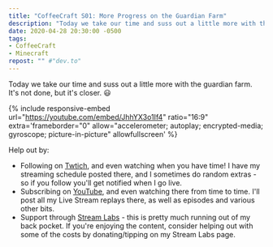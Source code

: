 ```yaml
---
title: "CoffeeCraft S01: More Progress on the Guardian Farm"
description: "Today we take our time and suss out a little more with the guardian farm. It's not done, but it's closer. :smiley:"
date: 2020-04-28 20:30:00 -0500
tags:
- CoffeeCraft
- Minecraft
repost: "" #"dev.to"
---
```


Today we take our time and suss out a little more with the guardian farm. It's not done, but it's closer. :smiley:
<!--more-->

{% include responsive-embed url="https://youtube.com/embed/JhhYX3o1If4" ratio="16:9" extra='frameborder="0" allow="accelerometer; autoplay; encrypted-media; gyroscope; picture-in-picture" allowfullscreen' %}

Help out by:
 * Following on [Twtich](https://twitch.tv/AnonJr_Live), and even watching when you have time! I have my streaming schedule posted there, and I sometimes do random extras - so if you follow you'll get notified when I go live.
 * Subscribing on [YouTube](http://www.youtube.com/channel/UCXafqhKHbkSUIrq0LAuu0tw), and even watching there from time to time. I'll post all my Live Stream replays there, as well as episodes and various other bits.
 * Support through [Stream Labs](https://streamlabs.com/anonjr_live) - this is pretty much running out of my back pocket. If you're enjoying the content, consider helping out with some of the costs by donating/tipping on my Stream Labs page.